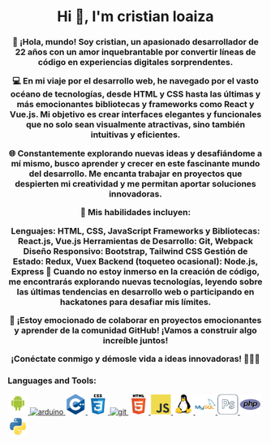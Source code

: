 <h1 align="center">Hi 👋, I'm cristian loaiza</h1>
<h3 align="center">🚀 ¡Hola, mundo! Soy cristian, un apasionado desarrollador de 22 años con un amor inquebrantable por convertir líneas de código en experiencias digitales sorprendentes.

💻 En mi viaje por el desarrollo web, he navegado por el vasto océano de tecnologías, desde HTML y CSS hasta las últimas y más emocionantes bibliotecas y frameworks como React y Vue.js. Mi objetivo es crear interfaces elegantes y funcionales que no solo sean visualmente atractivas, sino también intuitivas y eficientes.

🌐 Constantemente explorando nuevas ideas y desafiándome a mí mismo, busco aprender y crecer en este fascinante mundo del desarrollo. Me encanta trabajar en proyectos que despierten mi creatividad y me permitan aportar soluciones innovadoras.

🔧 Mis habilidades incluyen:

Lenguajes: HTML, CSS, JavaScript
Frameworks y Bibliotecas: React.js, Vue.js
Herramientas de Desarrollo: Git, Webpack
Diseño Responsivo: Bootstrap, Tailwind CSS
Gestión de Estado: Redux, Vuex
Backend (toqueteo ocasional): Node.js, Express
🌈 Cuando no estoy inmerso en la creación de código, me encontrarás explorando nuevas tecnologías, leyendo sobre las últimas tendencias en desarrollo web o participando en hackatones para desafiar mis límites.

🤝 ¡Estoy emocionado de colaborar en proyectos emocionantes y aprender de la comunidad GitHub! ¡Vamos a construir algo increíble juntos!

¡Conéctate conmigo y démosle vida a ideas innovadoras! 👩‍💻🚀</h3>


<h3 align="left">Languages and Tools:</h3>
<p align="left"> <a href="https://developer.android.com" target="_blank" rel="noreferrer"> <img src="https://raw.githubusercontent.com/devicons/devicon/master/icons/android/android-original-wordmark.svg" alt="android" width="40" height="40"/> </a> <a href="https://www.arduino.cc/" target="_blank" rel="noreferrer"> <img src="https://cdn.worldvectorlogo.com/logos/arduino-1.svg" alt="arduino" width="40" height="40"/> </a> <a href="https://www.w3schools.com/cpp/" target="_blank" rel="noreferrer"> <img src="https://raw.githubusercontent.com/devicons/devicon/master/icons/cplusplus/cplusplus-original.svg" alt="cplusplus" width="40" height="40"/> </a> <a href="https://www.w3schools.com/css/" target="_blank" rel="noreferrer"> <img src="https://raw.githubusercontent.com/devicons/devicon/master/icons/css3/css3-original-wordmark.svg" alt="css3" width="40" height="40"/> </a> <a href="https://git-scm.com/" target="_blank" rel="noreferrer"> <img src="https://www.vectorlogo.zone/logos/git-scm/git-scm-icon.svg" alt="git" width="40" height="40"/> </a> <a href="https://www.w3.org/html/" target="_blank" rel="noreferrer"> <img src="https://raw.githubusercontent.com/devicons/devicon/master/icons/html5/html5-original-wordmark.svg" alt="html5" width="40" height="40"/> </a> <a href="https://developer.mozilla.org/en-US/docs/Web/JavaScript" target="_blank" rel="noreferrer"> <img src="https://raw.githubusercontent.com/devicons/devicon/master/icons/javascript/javascript-original.svg" alt="javascript" width="40" height="40"/> </a> <a href="https://www.linux.org/" target="_blank" rel="noreferrer"> <img src="https://raw.githubusercontent.com/devicons/devicon/master/icons/linux/linux-original.svg" alt="linux" width="40" height="40"/> </a> <a href="https://www.mysql.com/" target="_blank" rel="noreferrer"> <img src="https://raw.githubusercontent.com/devicons/devicon/master/icons/mysql/mysql-original-wordmark.svg" alt="mysql" width="40" height="40"/> </a> <a href="https://www.photoshop.com/en" target="_blank" rel="noreferrer"> <img src="https://raw.githubusercontent.com/devicons/devicon/master/icons/photoshop/photoshop-line.svg" alt="photoshop" width="40" height="40"/> </a> <a href="https://www.php.net" target="_blank" rel="noreferrer"> <img src="https://raw.githubusercontent.com/devicons/devicon/master/icons/php/php-original.svg" alt="php" width="40" height="40"/> </a> <a href="https://www.python.org" target="_blank" rel="noreferrer"> <img src="https://raw.githubusercontent.com/devicons/devicon/master/icons/python/python-original.svg" alt="python" width="40" height="40"/> </a> </p>
